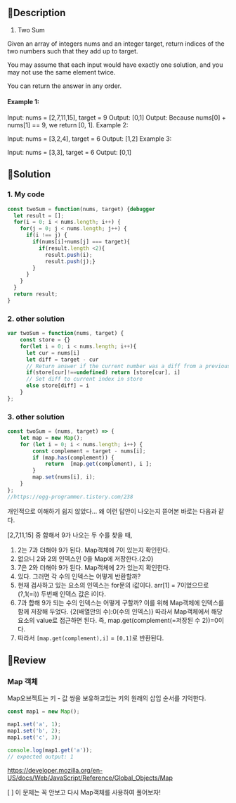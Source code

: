 ## 🎠Description
1. Two Sum

Given an array of integers nums and an integer target, return indices of the two numbers such that they add up to target.

You may assume that each input would have exactly one solution, and you may not use the same element twice.

You can return the answer in any order.

#### Example 1:

Input: nums = [2,7,11,15], target = 9
Output: [0,1]
Output: Because nums[0] + nums[1] == 9, we return [0, 1].
Example 2:

Input: nums = [3,2,4], target = 6
Output: [1,2]
Example 3:

Input: nums = [3,3], target = 6
Output: [0,1]



## 🎡Solution
### 1. My code
```js
const twoSum = function(nums, target) {debugger
  let result = [];
  for(i = 0; i < nums.length; i++) {
    for(j = 0; j < nums.length; j++) {
      if(i !== j) {
        if(nums[i]+nums[j] === target){
          if(result.length <2){
            result.push(i);
            result.push(j);}
        }
      }
    }
  }
  return result;
}
```
### 2. other solution
```js
var twoSum = function(nums, target) {
    const store = {}
    for(let i = 0; i < nums.length; i++){
      let cur = nums[i]
      let diff = target - cur
      // Return answer if the current number was a diff from a previous number
      if(store[cur]!==undefined) return [store[cur], i]
      // Set diff to current index in store
      else store[diff] = i
    }
};
```

### 3. other solution
```js
const twoSum = (nums, target) => {
    let map = new Map();
    for (let i = 0; i < nums.length; i++) {
        const complement = target - nums[i];
        if (map.has(complement)) {
            return  [map.get(complement), i ];
        }
        map.set(nums[i], i);
    }
};
//https://egg-programmer.tistory.com/238
```

개인적으로 이해하기 쉽지 않았다...
왜 이런 답안이 나오는지 뜯어본 바로는 다음과 같다.

[2,7,11,15] 중 합해서 9가 나오는 두 수를 찾을 때,
1. 2는 7과 더해야 9가 된다. Map객체에 7이 있는지 확인한다.
2. 없으니 2와 2의 인덱스인 0을 Map에 저장한다.{2:0}
3. 7은 2와 더해야 9가 된다. Map객체에 2가 있는지 확인한다.
4. 있다. 그러면 각 수의 인덱스는 어떻게 반환할까?
5. 현재 검사하고 있는 요소의 인덱스는 for문의 i값이다. arr[1] = 7이었으므로 (?,1(=i)) 두번째 인덱스 값은 i이다.
6. 7과 합해 9가 되는 수의 인덱스는 어떻게 구할까? 이를 위해 Map객체에 인덱스를 함께 저장해 두었다. {2(배열안의 수):0(수의 인덱스)} 따라서 Map객체에서 해당 요소의 value로 접근하면 된다. 즉, map.get(complement(=저장된 수 2))=0이다.
7. 따라서 `[map.get(complement),i]` = `[0,1]`로 반환된다.

## 🎈Review

### Map 객체
Map오브젝트는 키 - 값 쌍을 보유하고있는 키의 원래의 삽입 순서를 기억한다.
```js
const map1 = new Map();

map1.set('a', 1);
map1.set('b', 2);
map1.set('c', 3);

console.log(map1.get('a'));
// expected output: 1
```

https://developer.mozilla.org/en-US/docs/Web/JavaScript/Reference/Global_Objects/Map

[ ] 이 문제는 꼭 안보고 다시 Map객체를 사용하여 풀어보자!